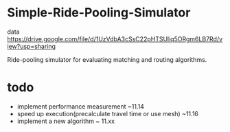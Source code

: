 # Simple-Ride-Pooling-Simulator

data
https://drive.google.com/file/d/1UzVdbA3cSsC22pHTSUliq5ORgm6LB7Rd/view?usp=sharing

Ride-pooling simulator for evaluating matching and routing
algorithms.
# todo

- implement performance measurement  ~11.14
- speed up execution(precalculate travel time or use mesh)  ~11.16
- implement a new algorithm ~ 11.xx
